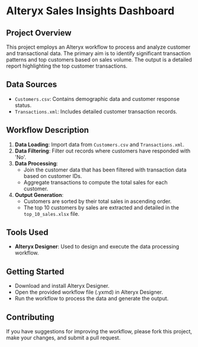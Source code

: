 # Alteryx Sales Insights Dashboard

## Project Overview
This project employs an Alteryx workflow to process and analyze customer and transactional data. The primary aim is to identify significant transaction patterns and top customers based on sales volume. The output is a detailed report highlighting the top customer transactions.

## Data Sources
- `Customers.csv`: Contains demographic data and customer response status.
- `Transactions.xml`: Includes detailed customer transaction records.

## Workflow Description
1. **Data Loading**: Import data from `Customers.csv` and `Transactions.xml`.
2. **Data Filtering**: Filter out records where customers have responded with 'No'.
3. **Data Processing**:
   - Join the customer data that has been filtered with transaction data based on customer IDs.
   - Aggregate transactions to compute the total sales for each customer.
4. **Output Generation**:
   - Customers are sorted by their total sales in ascending order.
   - The top 10 customers by sales are extracted and detailed in the `top_10_sales.xlsx` file.

## Tools Used
- **Alteryx Designer**: Used to design and execute the data processing workflow.

## Getting Started
- Download and install Alteryx Designer.
- Open the provided workflow file (.yxmd) in Alteryx Designer.
- Run the workflow to process the data and generate the output.

## Contributing
If you have suggestions for improving the workflow, please fork this project, make your changes, and submit a pull request.
